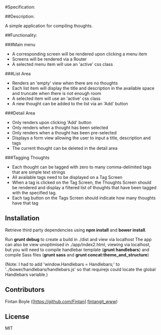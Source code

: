 #Specification:

##Description:

A simple application for compiling thoughts.

##Functionality:

###Main menu
* A corresponding screen will be rendered upon clicking a menu item
* Screens will be rendered via a Router
* A selected menu item will use an 'active' css class

###List Area
* Renders an 'empty' view when there are no thoughts
* Each list item will display the title and description in the available space and truncate when there is not enough room
* A selected item will use an 'active' css class
* A new thought can be added to the list via an 'Add' button

###Detail Area
* Only renders upon clicking 'Add' button
* Only renders when a thought has been selected
* Only renders when a thought has been pre-selected
* Displays a form view allowing the user to input a title, description and tags
* The current thought can be deleted in the detail area

###Tagging Thoughts
* Each thought can be tagged with zero to many comma-delimited tags that are simple text strings
* All available tags need to be displayed on a Tag Screen
* When a tag is clicked on the Tag Screen, the Thoughts Screen should be rendered and display a filtered list of thoughts that have been tagged with the specified tag.
* Each tag button on the Tags Screen should indicate how many thoughts have that tag


## Installation

Retrieve third party dependencies using **npm install** and **bower install**.

Run **grunt debug** to create a build in ./dist and view via localhost
The app can also be view unoptimised in ./app/index2.html, viewing via localhost, but you will need to compile handlebar template (**grunt handlebars**) and compile Sass files (**grunt sass** and **grunt concat:theme_and_structure**)

(Note: I had to add 'window.Handlebars = Handlebars;' to '../bower/handlebars/handlebars.js' so that requirejs could locate the global Handlebars variable.)

## Contributors

[fintangit_www]: https://github.com/Fintan
Fintan Boyle ([https://github.com/Fintan] [fintangit_www])

## License

MIT